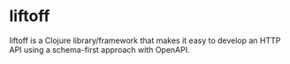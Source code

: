 # liftoff

liftoff is a Clojure library/framework that makes it easy to develop an HTTP API using a schema-first approach with OpenAPI.
